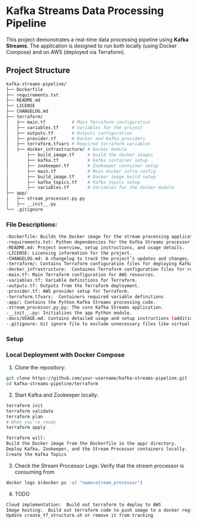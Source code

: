 # Kafka Streams Data Processing Pipeline

This project demonstrates a real-time data processing pipeline using **Kafka Streams**. The application is designed to run both locally (using Docker Compose) and on AWS (deployed via Terraform).

## Project Structure

```bash
kafka-streams-pipeline/
├── Dockerfile
├── requirements.txt
├── README.md
├── LICENSE
├── CHANGELOG.md
├── terraform/
│   ├── main.tf          # Main Terraform configuration
│   ├── variables.tf     # Variables for the project
│   ├── outputs.tf       # Outputs configuration
│   ├── provider.tf      # Docker and Kafka providers
│   ├── terraform.tfvars # Required terraform variables
│   ├── docker_infrastructure/ # Docker module
│       ├── build_image.tf     # build the docker images
│       ├── kafka.tf           # Kafka container setup
│       ├── zookeeper.tf       # Zookeeper container setup
│       ├── main.tf            # Main docker infra config
│       ├── build_image.tf     # Docker image build setup
│       ├── kafka_topics.tf    # Kafka topics setup
│       ├── variables.tf       # Variables for the docker module
├── app/
│   ├── stream_processor.py.py
│   ├── __init__.py
└── .gitignore

```

### File Descriptions:
```bash
-Dockerfile: Builds the Docker image for the stream processing application.
-requirements.txt: Python dependencies for the Kafka Streams processor.
-README.md: Project overview, setup instructions, and usage details.
-LICENSE: Licensing information for the project.
-CHANGELOG.md: A changelog to track the project’s updates and changes.
-terraform/: Contains Terraform configuration files for deploying Kafka and other resources on AWS.
-docker_infrastructure:  Containes Terraform configuration files for running locally
-main.tf: Main Terraform configuration for AWS resources.
-variables.tf: Variable definitions for Terraform.
-outputs.tf: Outputs from the Terraform deployment.
-provider.tf: AWS provider setup for Terraform.
-terraform.tfvars:  Containers required variable definitions
-app/: Contains the Python Kafka Streams processing code.
-stream_processor.py.py: The core Kafka Streams application.
-__init__.py: Initializes the app Python module.
-docs/USAGE.md: Contains detailed usage and setup instructions (additional documentation).
-.gitignore: Git ignore file to exclude unnecessary files like virtual environments or build artifacts.
```
### Setup

### Local Deployment with Docker Compose

1.  Clone the repository:
```bash
git clone https://github.com/your-username/kafka-streams-pipeline.git
cd kafka-streams-pipeline/terraform
```
2.  Start Kafka and Zookeeper locally:
```bash
terraform init
terraform validate
terraform plan
# When you're ready
terraform apply

Terraform will:
Build the Docker image from the Dockerfile in the app/ directory.
Deploy Kafka, Zookeeper, and the Stream Processor containers locally.
Create the Kafka Topics
```
3.  Check the Stream Processor Logs: Verify that the stream processor is consuming from 
```bash
docker logs $(docker ps -qf "name=stream_processor")
```
4.  TODO
```bash
Cloud implementation:  Build out terraform to deploy to AWS
Image hosting:  Build out terraform code to push image to a docker registry
Update create_tf_structure.sh or remove it from tracking
```
